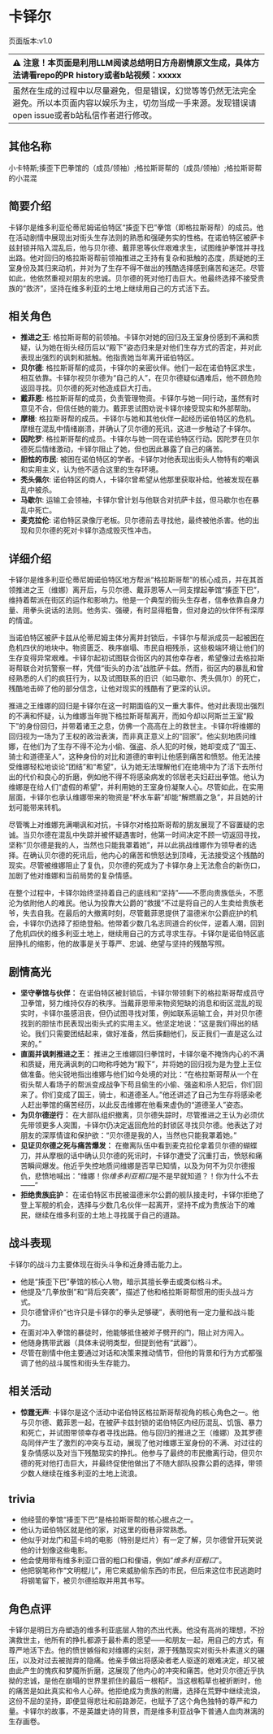 # 卡铎尔
页面版本:v1.0
 

| :warning: 注意！本页面是利用LLM阅读总结明日方舟剧情原文生成，具体方法请看repo的PR history或者b站视频：xxxxx           |
|:----------------------------|
| 虽然在生成的过程中以尽量避免，但是错误，幻觉等等仍然无法完全避免。所以本页面内容以娱乐为主，切勿当成一手来源。发现错误请open issue或者b站私信作者进行修改。|



## 其他名称
小卡特斯;揍歪下巴拳馆的（成员/领袖）;格拉斯哥帮的（成员/领袖）;格拉斯哥帮的小混混
## 简要介绍
卡铎尔是维多利亚伦蒂尼姆诺伯特区“揍歪下巴”拳馆（即格拉斯哥帮）的成员。他在活动剧情中展现出对街头生存法则的熟悉和强硬务实的性格。在诺伯特区被萨卡兹封锁并陷入混乱后，他与贝尔德、戴菲恩等伙伴艰难求生，试图维护拳馆并寻找出路。他对回归的格拉斯哥帮前领袖推进之王持有复杂和抵触的态度，质疑她的王室身份及其归来动机，并对为了生存不得不做出的残酷选择感到痛苦和迷茫。尽管如此，他依然重视对朋友的忠诚。贝尔德的死对他打击巨大。他最终选择不接受贵族的“救济”，坚持在维多利亚的土地上继续用自己的方式活下去。
## 相关角色
-   **推进之王**: 格拉斯哥帮的前领袖。卡铎尔对她的回归及王室身份感到不满和质疑，认为她在街头经历后以“殿下”姿态归来是对他们生存方式的否定，并对此表现出强烈的讽刺和抵触。他指责她当年离开诺伯特区。
-   **贝尔德**: 格拉斯哥帮的成员，卡铎尔的亲密伙伴。他们一起在诺伯特区求生，相互依靠。卡铎尔视贝尔德为“自己的人”，在贝尔德疑似遇难后，他不顾危险返回寻找。贝尔德的死对他造成巨大打击。
-   **戴菲恩**: 格拉斯哥帮的成员，负责管理物资。卡铎尔与她一同行动，虽然有时意见不合，但信任她的能力。戴菲恩试图劝说卡铎尔接受现实和外部帮助。
-   **摩根**: 格拉斯哥帮的成员。卡铎尔与她和其他伙伴一起经历诺伯特区的危机。摩根在混乱中情绪崩溃，并确认了贝尔德的死讯，这进一步触动了卡铎尔。
-   **因陀罗**: 格拉斯哥帮的成员。卡铎尔与她一同在诺伯特区行动。因陀罗在贝尔德死后情绪激动，卡铎尔阻止了她，但也因此暴露了自己的痛苦。
-   **胆怯的市民**: 被困在诺伯特区的学者。卡铎尔对他表现出街头人物特有的嘲讽和实用主义，认为他不适合这里的生存环境。
-   **秃头佩尔**: 诺伯特区的商人，卡铎尔曾希望从他那里获取补给。他被发现在暴乱中被杀。
-   **马歇尔**: 运输工会领袖，卡铎尔曾计划与他联合对抗萨卡兹，但马歇尔也在暴乱中死亡。
-   **麦克拉伦**: 诺伯特区录像厅老板。贝尔德前去寻找他，最终被他杀害。他的出现和贝尔德的死对卡铎尔造成毁灭性冲击。
## 详细介绍
卡铎尔是维多利亚伦蒂尼姆诺伯特区地方帮派“格拉斯哥帮”的核心成员，并在其首领推进之王（维娜）离开后，与贝尔德、戴菲恩等人一同支撑起拳馆“揍歪下巴”，维持着帮派在街区的运作和影响力。他是一个典型的街头生存者，信奉依靠自身力量、用拳头说话的法则。他务实、强硬，有时显得粗鲁，但对身边的伙伴怀有深厚的情谊。

当诺伯特区被萨卡兹从伦蒂尼姆主体分离并封锁后，卡铎尔与帮派成员一起被困在危机四伏的地块中。物资匮乏、秩序崩塌、市民自相残杀，这些极端环境让他们的生存变得异常艰难。卡铎尔起初试图联合街区内的其他幸存者，希望像过去格拉斯哥帮联合对抗警察一样，凭借“街头的办法”战胜萨卡兹。然而，街区内的暴乱和曾经熟悉的人们的疯狂行为，以及试图联系的旧识（如马歇尔、秃头佩尔）的死亡，残酷地击碎了他的部分信念，让他对现实的残酷有了更深的认识。

推进之王维娜的回归是卡铎尔在这一时期面临的又一重大事件。他对此表现出强烈的不满和怀疑，认为维娜当年抛下格拉斯哥帮离开，而如今却以阿斯兰王室“殿下”的身份回归，并带着诸王之息，仿佛一个高高在上的救世主。卡铎尔将维娜的回归视为一场为了王权的政治表演，而非真正意义上的“回家”。他尖刻地质问维娜，在他们为了生存不得不沦为小偷、强盗、杀人犯的时候，她却变成了“国王、骑士和道德圣人”，这种身份的对比和道德的审判让他感到痛苦和愤怒。他无法接受维娜轻松地谈论“团结”和“希望”，认为她无法理解他们在绝境中为了活下去所付出的代价和良心的折磨，例如他不得不将感染病发的邻居老夫妇赶出拳馆。他认为维娜是在给人们“虚假的希望”，并利用她的王室身份凝聚人心。尽管如此，在实用层面，卡铎尔也承认维娜带来的物资是“杯水车薪”却能“解燃眉之急”，并且她的计划可能带来转机。

尽管嘴上对维娜充满嘲讽和对抗，卡铎尔对格拉斯哥帮的朋友展现了不容置疑的忠诚。当贝尔德在混乱中失踪并被怀疑遇害时，他第一时间决定不顾一切返回寻找，坚称“贝尔德是我的人，当然也只能我罩着她”，并以此挑战维娜作为领导者的选择。在确认贝尔德的死讯后，他内心的痛苦和愤怒达到顶峰，无法接受这个残酷的现实。尽管被维娜阻止了复仇，贝尔德的死成为了卡铎尔身上无法愈合的新伤口，加剧了他对维娜和当前局势的复杂情感。

在整个过程中，卡铎尔始终坚持着自己的底线和“坚持”——不愿向贵族低头，不愿沦为依附他人的难民。他认为投靠大公爵的“救援”不过是将自己的人生卖给贵族老爷，失去自我。在最后的大撤离时刻，尽管戴菲恩提供了温德米尔公爵庇护的机会，卡铎尔仍选择了拒绝登船。他带着少数几名志同道合的伙伴，逆着人潮，回到了危机四伏的维多利亚土地上，继续用自己的方式寻求生存。卡铎尔是诺伯特区底层挣扎的缩影，他的故事是关于尊严、忠诚、绝望与坚持的残酷写照。
## 剧情高光
*   **坚守拳馆与伙伴：** 在诺伯特区被封锁后，卡铎尔带领剩下的格拉斯哥帮成员守卫拳馆，努力维持仅存的秩序。当戴菲恩带来物资短缺的消息和街区混乱的现实时，卡铎尔虽感沮丧，但仍试图寻找对策，例如联系运输工会，并对贝尔德找到的胆怯市民表现出街头式的实用主义。他坚定地说：“这是我们得出的结论。我们只需要团结起来，做好准备，然后揍翻他们，反正我们一直是这么过来的。”
*   **直面并讽刺推进之王：** 推进之王维娜回归拳馆时，卡铎尔毫不掩饰内心的不满和质疑，用充满讽刺的口吻称呼她为“殿下”，并将她的回归视为是为登上王位做准备。他尖锐地指出维娜与他们如今处境的对比：“在格拉斯哥帮从一个在街头帮人看场子的帮派变成战争下苟且偷生的小偷、强盗和杀人犯后，你们回来了。你们变成了国王，骑士，和道德圣人。”他还讲述了自己为生存将感染老人赶出拳馆的痛苦经历，以此反击维娜在他看来虚伪的“道德圣人”姿态。
*   **为贝尔德逆行：** 在大部队组织撤离，贝尔德失踪时，尽管推进之王认为必须优先带领更多人突围，卡铎尔仍决定返回危险的封锁区寻找贝尔德。他表达了对朋友的深厚情谊和保护欲：“贝尔德是我的人，当然也只能我罩着她。”
*   **见证贝尔德之死与痛苦爆发：** 在撤离队伍中看到麦克拉伦拿着贝尔德的蝴蝶刀，并从摩根的话中确认贝尔德的死讯时，卡铎尔遭受了沉重打击，愤怒和痛苦瞬间爆发。他近乎失控地质问维娜是否早已知情，以及为何不为贝尔德报仇，悲愤地喊出：“维娜！你*维多利亚粗口*是不是早就知道？！你为什么不去——”
*   **拒绝贵族庇护：** 在诺伯特区市民被温德米尔公爵的舰队接走时，卡铎尔拒绝了登上军舰的机会，选择与少数几名伙伴一起离开，坚持不成为贵族治下的难民，继续在维多利亚的土地上寻找属于自己的道路。
## 战斗表现
卡铎尔的战斗力主要体现在街头斗争和近身搏击能力上。
*   他是“揍歪下巴”拳馆的核心人物，暗示其擅长拳击或类似格斗术。
*   他提及“几拳放倒”和“背后突袭”，描述了他和格拉斯哥帮惯用的街头战斗方式。
*   贝尔德曾评价“也许只是卡铎尔的拳头足够硬”，表明他有一定力量和战斗能力。
*   在面对冲入拳馆的暴徒时，他能够抵住被斧子劈开的门，阻止对方闯入。
*   他随身携带武器（具体未说明类型，但提到他有“武器”）。
*   尽管在剧情中他主要通过对话和决策来推动情节，但他的背景和行为方式都强调了他的战斗属性和街头生存能力。
## 相关活动
-   **惊霆无声**: 卡铎尔是这个活动中诺伯特区格拉斯哥帮视角的核心角色之一。他与贝尔德、戴菲恩一起，在被萨卡兹封锁的诺伯特区内经历混乱、饥饿、暴力和死亡，并试图带领幸存者寻找出路。他与回归的推进之王（维娜）及其罗德岛同伴产生了激烈的冲突与互动，展现了他对维娜王室身份的不满、对过往的复杂情感以及对当下残酷现实的挣扎。他参与了最终的市民撤离行动，但贝尔德的死对他打击巨大，并最终促使他做出了不随大部队投靠公爵的选择，带领少数人继续在维多利亚的土地上流浪。
## trivia
*   他经营的拳馆“揍歪下巴”是格拉斯哥帮的核心据点之一。
*   他认为诺伯特区就是他的家，对这里的街巷非常熟悉。
*   他似乎对龙门和蓝卡坞的电影（特别是烂片）有一定了解，贝尔德曾开玩笑说他的计划像这些电影。
*   他会使用带有维多利亚口音的粗口和俚语，例如“*维多利亚粗口*”。
*   他把钢笔称作“文明棍儿”，用它来威胁偷东西的市民，但后来这位市民逃跑时将钢笔留下，被贝尔德拾取并用其书写。
## 角色点评
卡铎尔是明日方舟塑造的维多利亚底层人物的杰出代表。他没有高尚的理想，不扮演救世主，他所有的挣扎都源于最朴素的愿望——和朋友一起，用自己的方式，有尊严地活下去。他的愤世嫉俗和对维娜的尖刻，源于残酷现实对街头朴素道义的碾压，以及对过去被抛弃的隐痛。他亲手做出将感染者老人驱逐的艰难决定，却又被由此产生的愧疚和梦魇所折磨，这展现了他内心的冲突和痛苦。他对贝尔德近乎执拗的忠诚，是他在崩塌的世界里抓住的最后一根稻F。当这根稻草也被折断时，他的痛苦是如此真实和令人心碎。他拒绝成为贵族的附庸，选择在荒野中继续流浪，这份不屈的坚持，即便显得悲壮和前路渺茫，也赋予了这个角色独特的尊严和力量。卡铎尔的故事，不是英雄史诗的背景，而是维多利亚战争下普通人血肉淋漓的生存画卷。